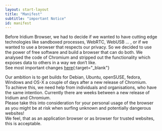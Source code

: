 ```yaml
---
layout: start-layout
title: "Manifest"
subtitle: "important Notice"
id: manifest
---
```


Before Iridium Browser, we had to decide if we wanted to have cutting edge technologies like sandboxed processes, WebRTC, WebUSB … , or if we wanted to use a browser that respects our privacy.
So we decided to use the power of free software and build a browser that can do both. We analysed the code of Chromium and stripped out the functionality which exposes data to others in a way we don‘t like.    
See most important changes [here](https://github.com/iridium-browser/tracker/wiki/Differences-between-Iridium-and-Chromium){:target="_blank"} 
     
Our ambition is to get builds for Debian, Ubuntu, openSUSE, fedora, Windows and OS-X a couple of days after a new release of Chromium.   
To achieve this, we need help from individuals and organisations, who have the same intention.
Currently there are weeks between a new release of Iridium and Chromium.     
Please take this into consideration for your personal usage of the browser as you might be at risk when surfing unknown and potentially dangerous websites!     
We feel, that as an application browser or as browser for trusted websites, this is acceptable.